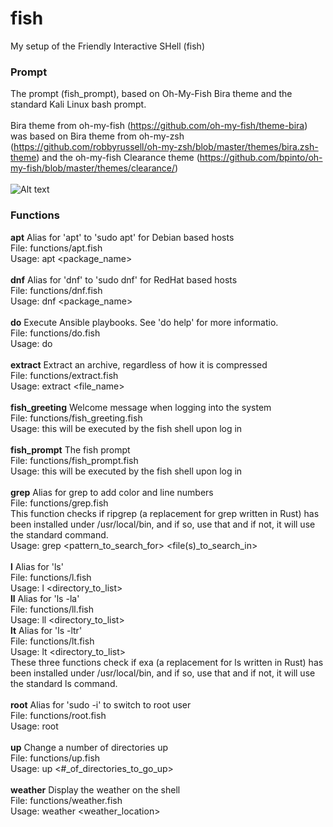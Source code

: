 # fish
My setup of the Friendly Interactive SHell (fish)

### Prompt
The prompt (fish_prompt), based on Oh-My-Fish Bira theme and the standard Kali Linux bash prompt.\
\
Bira theme from oh-my-fish (https://github.com/oh-my-fish/theme-bira) was based on Bira theme from oh-my-zsh (https://github.com/robbyrussell/oh-my-zsh/blob/master/themes/bira.zsh-theme) and the oh-my-fish Clearance theme (https://github.com/bpinto/oh-my-fish/blob/master/themes/clearance/)
\
\
![Alt text](https://www.sport-touring.eu/old/stuff/prompt.png "prompt")

### Functions
**apt**              Alias for 'apt' to 'sudo apt' for Debian based hosts\
File: functions/apt.fish\
Usage: apt <package_name>\
\
**dnf**              Alias for 'dnf' to 'sudo dnf' for RedHat based hosts\
File: functions/dnf.fish\
Usage: dnf <package_name>\
\
**do**               Execute Ansible playbooks. See 'do help' for more informatio.\
File: functions/do.fish\
Usage: do <command>\
\
**extract**          Extract an archive, regardless of how it is compressed\
File: functions/extract.fish\
Usage: extract <file_name>\
\
**fish_greeting**    Welcome message when logging into the system\
File: functions/fish_greeting.fish\
Usage: this will be executed by the fish shell upon log in\
\
**fish_prompt**      The fish prompt\
File: functions/fish_prompt.fish\
Usage: this will be executed by the fish shell upon log in\
\
**grep**             Alias for grep to add color and line numbers\
File: functions/grep.fish\
This function checks if ripgrep (a replacement for grep written in Rust) has been installed under /usr/local/bin, and if so, use that and if not, it will use the standard command.\
Usage: grep <pattern_to_search_for> <file(s)_to_search_in>\
\
**l**                Alias for 'ls'\
File: functions/l.fish\
Usage: l <directory_to_list>\
**ll**               Alias for 'ls -la'\
File: functions/ll.fish\
Usage: ll <directory_to_list>\
**lt**               Alias for 'ls -ltr'\
File: functions/lt.fish\
Usage: lt <directory_to_list>\
These three functions check if exa (a replacement for ls written in Rust) has been installed under /usr/local/bin, and if so, use that and if not, it will use the standard ls command.\
\
**root**             Alias for 'sudo -i' to switch to root user\
File: functions/root.fish\
Usage: root\
\
**up**               Change a number of directories up\
File: functions/up.fish\
Usage: up <#_of_directories_to_go_up>\
\
**weather**          Display the weather on the shell\
File: functions/weather.fish\
Usage: weather <weather_location>
